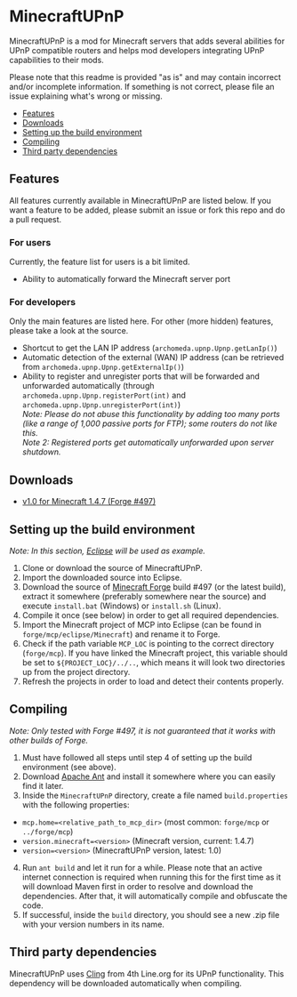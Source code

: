# MinecraftUPnP #
MinecraftUPnP is a mod for Minecraft servers that adds several abilities for UPnP compatible routers and helps mod developers integrating UPnP capabilities to their mods.

Please note that this readme is provided "as is" and may contain incorrect and/or incomplete information. If something is not correct, please file an issue explaining what's wrong or missing.

- [Features](#features)
- [Downloads](#downloads)
- [Setting up the build environment](#setting-up-the-build-environment)
- [Compiling](#compiling)
- [Third party dependencies](#third-party-dependencies)


## Features ##
All features currently available in MinecraftUPnP are listed below. If you want a feature to be added, please submit an issue or fork this repo and do a pull request.

### For users ###
Currently, the feature list for users is a bit limited.

- Ability to automatically forward the Minecraft server port

### For developers ###
Only the main features are listed here. For other (more hidden) features, please take a look at the source.

- Shortcut to get the LAN IP address (`archomeda.upnp.Upnp.getLanIp()`)
- Automatic detection of the external (WAN) IP address (can be retrieved from `archomeda.upnp.Upnp.getExternalIp()`)
- Ability to register and unregister ports that will be forwarded and unforwarded automatically (through `archomeda.upnp.Upnp.registerPort(int)` and `archomeda.upnp.Upnp.unregisterPort(int)`)<br>
  *Note: Please do not abuse this functionality by adding too many ports (like a range of 1,000 passive ports for FTP); some routers do not like this.*<br>
  *Note 2: Registered ports get automatically unforwarded upon server shutdown.*

## Downloads ##
 - [v1.0 for Minecraft 1.4.7 (Forge #497)](https://dl.dropbox.com/u/678063/Minecraft/MinecraftUPnP/MinecraftUPnP-1.4.7-1.0.jar)

## Setting up the build environment ##
*Note: In this section, [Eclipse](http://www.eclipse.org/) will be used as example.*

1. Clone or download the source of MinecraftUPnP.
2. Import the downloaded source into Eclipse.
3. Download the source of [Minecraft Forge](http://files.minecraftforge.net/) build #497 (or the latest build), extract it somewhere (preferably somewhere near the source) and execute `install.bat` (Windows) or `install.sh` (Linux).
4. Compile it once (see below) in order to get all required dependencies.
5. Import the Minecraft project of MCP into Eclipse (can be found in `forge/mcp/eclipse/Minecraft`) and rename it to Forge.
6. Check if the path variable `MCP_LOC` is pointing to the correct directory (`forge/mcp`). If you have linked the Minecraft project, this variable should be set to `${PROJECT_LOC}/../..`, which means it will look two directories up from the project directory.
7. Refresh the projects in order to load and detect their contents properly.


## Compiling ##
*Note: Only tested with Forge #497, it is not guaranteed that it works with other builds of Forge.*

1. Must have followed all steps until step 4 of setting up the build environment (see above).
2. Download [Apache Ant](http://ant.apache.org/) and install it somewhere where you can easily find it later.
3. Inside the `MinecraftUPnP` directory, create a file named `build.properties` with the following properties:
  - `mcp.home=<relative_path_to_mcp_dir>` (most common: `forge/mcp` or `../forge/mcp`)
  - `version.minecraft=<version>` (Minecraft version, current: 1.4.7)
  - `version=<version>` (MinecraftUPnP version, latest: 1.0)
4. Run `ant build` and let it run for a while. Please note that an active internet connection is required when running this for the first time as it will download Maven first in order to resolve and download the dependencies. After that, it will automatically compile and obfuscate the code.
5. If successful, inside the `build` directory, you should see a new .zip file with your version numbers in its name.

## Third party dependencies ##
MinecraftUPnP uses [Cling](http://4thline.org/projects/cling/) from 4th Line.org for its UPnP functionality. This dependency will be downloaded automatically when compiling.